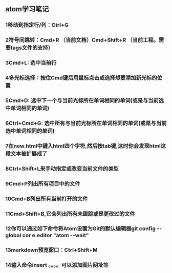 ## atom学习笔记
### 1移动到指定行/列：Ctrl+G
### 2符号间跳转：Cmd+R （当前文档）Cmd+Shift+R （当前工程。需要tags文件的支持）
### 3Cmd+L: 选中当前行
### 4多光标选择：按住Cmd键后用鼠标点击或选择想要添加新光标的位置
### 5Cmd+D: 选中下一个与当前光标所在单词相同的单词(或是与当前选中单词相同的单词)
### 6Ctrl+Cmd+G: 选中所有与当前光标所在单词相同的单词(或是与当前选中单词相同的单词)
### 7在new.html中键入html四个字符,然后按tab键,这时你会发现html这段文本被扩展成了
### 8Ctrl+Shift+L来手动指定或改变当前文件的类型
### 9Cmd+P列出所有项目中的文件
### 10Cmd+B列出所有当前打开的文件
### 11Cmd+Shift+B,它会列出所有未跟踪或是更改过的文件
### 12你可以通过如下命令将Atom设置为Git的默认编辑器git config --global cor e.editor "atom --wait"
### 13markdown预览窗口：Ctrl+Shift+M
### 14输入命令insert 。。。。可以添加图片网址等
